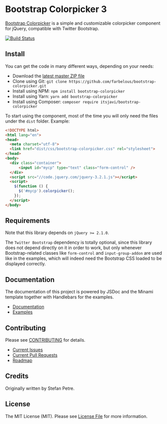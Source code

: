 # Bootstrap Colorpicker 3

[Bootstrap Colorpicker](https://github.com/farbelous/bootstrap-colorpicker/) is a simple and customizable
colorpicker component for jQuery, compatible with Twitter Bootstrap.

[![Build Status](https://api.travis-ci.org/farbelous/bootstrap-colorpicker.svg?branch=master)](https://travis-ci.org/farbelous/bootstrap-colorpicker)

## Install
You can get the code in many different ways, depending on your needs:

- Download the [latest master ZIP file](https://github.com/farbelous/bootstrap-colorpicker/archive/master.zip)
- Clone using Git: `git clone https://github.com/farbelous/bootstrap-colorpicker.git`
- Install using NPM: `npm install bootstrap-colorpicker`
- Install using Yarn: `yarn add bootstrap-colorpicker`
- Install using Composer: `composer require itsjavi/bootstrap-colorpicker`


To start using the component, most of the time you will only need the files under the `dist` folder.
Example:

```html
<!DOCTYPE html>
<html lang="en">
<head>
  <meta charset="utf-8">
  <link href="dist/css/bootstrap-colorpicker.css" rel="stylesheet">
</head>
<body>
  <div class="container">
      <input id="mycp" type="text" class="form-control" />
  </div>
  <script src="//code.jquery.com/jquery-3.2.1.js"></script>
  <script>
    $(function () {
      $('#mycp').colorpicker();
    });
  </script>
</body>
```

## Requirements
Note that this library depends on `jQuery >= 2.1.0`.

The `Twitter Bootstrap` dependency is totally optional, since this library does not depend directly
on it in order to work, but only whenever Bootstrap-related classes like `form-control` and `input-group-addon` are used 
like in the examples, which will indeed need the Bootstrap CSS loaded to be displayed correctly.

## Documentation

The documentation of this project is powered by JSDoc and the Minami template together with Handlebars for the
examples.

* [Documentation](https://farbelous.github.io/bootstrap-colorpicker/)
* [Examples](https://farbelous.github.io/bootstrap-colorpicker/tutorial-01_Basics.html)

## Contributing
Please see [CONTRIBUTING](https://github.com/farbelous/bootstrap-colorpicker/blob/master/.github/CONTRIBUTING.md) 
for details.

* [Current Issues](https://github.com/farbelous/bootstrap-colorpicker/issues)
* [Current Pull Requests](https://github.com/farbelous/bootstrap-colorpicker/pulls)
* [Roadmap](https://github.com/farbelous/bootstrap-colorpicker/milestones)

## Credits
Originally written by Stefan Petre.

## License
The MIT License (MIT).
Please see [License File](https://github.com/farbelous/bootstrap-colorpicker/blob/master/LICENSE) for more information.
